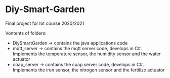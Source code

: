 # Diy-Smart-Garden
Final project for Iot course 2020/2021

Vontents of folders:
- DiySmartGarden -> contains the java applications code
- mqtt_server -> contains the mqtt server code, develops in C#. Implements the temperature sensor, the humidity sensor and the water actuator
- coap_server -> contains the coap server code, develops in C#. Implements the iron sensor, the nitrogen sensor and the fertilize actuator
